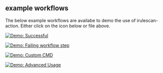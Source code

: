 ## example workflows

The below example workflows are availabe to demo the use of irulescan-action. Either click on the icon below or file above.
  
  [![Demo: Successful](https://img.shields.io/github/actions/workflow/status/simonkowallik/irulescan-action/example_success.yaml?style=for-the-badge&label=Demo%3A%20Successful)](.//example_success.yaml)
  
  [![Demo: Failing workflow step](https://img.shields.io/github/actions/workflow/status/simonkowallik/irulescan-action/example_failure.yaml?style=for-the-badge&label=Demo%3A%20Failing%20workflow%20step)](.//example_failure.yaml)
  
  [![Demo: Custom CMD](https://img.shields.io/github/actions/workflow/status/simonkowallik/irulescan-action/example_custom_cmd.yaml?style=for-the-badge&label=Demo%3A%20Custom%20CMD)](.//example_custom_cmd.yaml)
  
  [![Demo: Advanced Usage](https://img.shields.io/github/actions/workflow/status/simonkowallik/irulescan-action/example_advanced.yaml?style=for-the-badge&label=Demo%3A%20Advanced%20Usage)](.//example_advanced.yaml)

